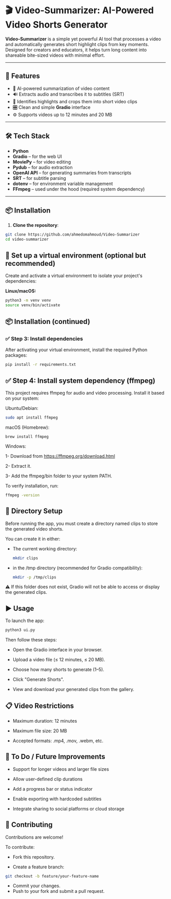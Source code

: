 # 🎬 Video-Summarizer: AI-Powered Video Shorts Generator

**Video-Summarizer** is a simple yet powerful AI tool that processes a video and automatically generates short highlight clips from key moments. Designed for creators and educators, it helps turn long content into shareable bite-sized videos with minimal effort.

---

## 🚀 Features

- 🧠 AI-powered summarization of video content
- 🔊 Extracts audio and transcribes it to subtitles (SRT)
- 🎯 Identifies highlights and crops them into short video clips
- 🎛️ Clean and simple **Gradio** interface
- ⚙️ Supports videos up to 12 minutes and 20 MB

---

## 🛠️ Tech Stack

- **Python**
- **Gradio** – for the web UI
- **MoviePy** – for video editing
- **Pydub** – for audio extraction
- **OpenAI API** – for generating summaries from transcripts
- **SRT** – for subtitle parsing
- **dotenv** – for environment variable management
- **FFmpeg** – used under the hood (required system dependency)

---

## 📦 Installation

1. **Clone the repository**:

```bash
git clone https://github.com/ahmedomahmoud/Video-Summarizer
cd video-summarizer

```
## 🐍 Set up a virtual environment (optional but recommended)

Create and activate a virtual environment to isolate your project's dependencies:

**Linux/macOS:**

```bash
python3 -m venv venv
source venv/bin/activate
```

## 📦 Installation (continued)

### ✅ Step 3: Install dependencies

After activating your virtual environment, install the required Python packages:

```bash
pip install -r requirements.txt
```

## ✅ Step 4: Install system dependency (ffmpeg)
This project requires ffmpeg for audio and video processing. Install it based on your system:

Ubuntu/Debian:

```bash
sudo apt install ffmpeg
```

macOS (Homebrew):
```
brew install ffmpeg
```

Windows:

1- Download from https://ffmpeg.org/download.html

2- Extract it.

3- Add the ffmpeg/bin folder to your system PATH.

To verify installation, run:

```bash
ffmpeg -version
```


## 📁 Directory Setup
Before running the app, you must create a directory named clips to store the generated video shorts.

You can create it in either:

* The current working directory:
  ```bash
  mkdir clips
  ```

* in the /tmp directory (recommended for Gradio compatibility):
    ```bash
    mkdir -p /tmp/clips
    ```
⚠️ If this folder does not exist, Gradio will not be able to access or display the generated clips.


## ▶️ Usage
To launch the app:

```bash
python3 ui.py
```
Then follow these steps:

* Open the Gradio interface in your browser.

* Upload a video file (≤ 12 minutes, ≤ 20 MB).

* Choose how many shorts to generate (1–5).

* Click "Generate Shorts".

* View and download your generated clips from the gallery.

## 📋 Video Restrictions
* Maximum duration: 12 minutes

* Maximum file size: 20 MB

* Accepted formats: .mp4, .mov, .webm, etc.

## 📌 To Do / Future Improvements
 * Support for longer videos and larger file sizes

 * Allow user-defined clip durations

 * Add a progress bar or status indicator

 * Enable exporting with hardcoded subtitles

 * Integrate sharing to social platforms or cloud storage


## 🤝 Contributing
Contributions are welcome!

To contribute:

* Fork this repository.

* Create a feature branch:

```bash
git checkout -b feature/your-feature-name
```

* Commit your changes.
* Push to your fork and submit a pull request.

